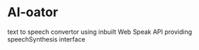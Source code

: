 # AI-oator
text to speech convertor using inbuilt Web Speak API providing speechSynthesis interface 
